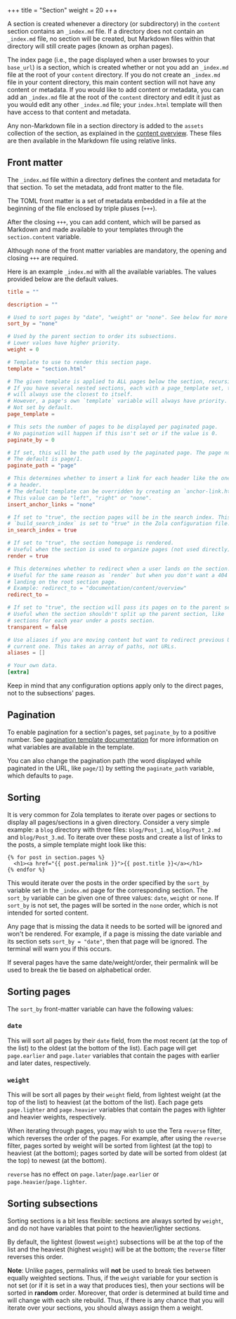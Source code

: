 +++
title = "Section"
weight = 20
+++

A section is created whenever a directory (or subdirectory) in the `content` section contains an
`_index.md` file.  If a directory does not contain an `_index.md` file, no section will be
created, but Markdown files within that directory will still create pages (known as orphan pages).

The index page (i.e., the page displayed when a user browses to your `base_url`) is a section,
which is created whether or not you add an `_index.md` file at the root of your `content` directory.
If you do not create an `_index.md` file in your content directory, this main content section will
not have any content or metadata.  If you would like to add content or metadata, you can add an
`_index.md` file at the root of the `content` directory and edit it just as you would edit any other
`_index.md` file; your `index.html` template will then have access to that content and metadata.

Any non-Markdown file in a section directory is added to the `assets` collection of the section, as explained in the
[content overview](@/documentation/content/overview.md#asset-colocation). These files are then available in the
Markdown file using relative links.

## Front matter

The `_index.md` file within a directory defines the content and metadata for that section.  To set
the metadata, add front matter to the file.

The TOML front matter is a set of metadata embedded in a file at the beginning of the file enclosed by triple pluses (`+++`).

After the closing `+++`, you can add content, which will be parsed as Markdown and made available
to your templates through the `section.content` variable.

Although none of the front matter variables are mandatory, the opening and closing `+++` are required.

Here is an example `_index.md` with all the available variables. The values provided below are the
default values.


```toml
title = ""

description = ""

# Used to sort pages by "date", "weight" or "none". See below for more information.
sort_by = "none"

# Used by the parent section to order its subsections.
# Lower values have higher priority.
weight = 0

# Template to use to render this section page.
template = "section.html"

# The given template is applied to ALL pages below the section, recursively.
# If you have several nested sections, each with a page_template set, the page
# will always use the closest to itself.
# However, a page's own `template` variable will always have priority.
# Not set by default.
page_template =

# This sets the number of pages to be displayed per paginated page.
# No pagination will happen if this isn't set or if the value is 0.
paginate_by = 0

# If set, this will be the path used by the paginated page. The page number will be appended after this path.
# The default is page/1.
paginate_path = "page"

# This determines whether to insert a link for each header like the ones you can see on this site if you hover over
# a header.
# The default template can be overridden by creating an `anchor-link.html` file in the `templates` directory.
# This value can be "left", "right" or "none".
insert_anchor_links = "none"

# If set to "true", the section pages will be in the search index. This is only used if
# `build_search_index` is set to "true" in the Zola configuration file.
in_search_index = true

# If set to "true", the section homepage is rendered.
# Useful when the section is used to organize pages (not used directly).
render = true

# This determines whether to redirect when a user lands on the section. Defaults to not being set.
# Useful for the same reason as `render` but when you don't want a 404 when
# landing on the root section page.
# Example: redirect_to = "documentation/content/overview"
redirect_to = 

# If set to "true", the section will pass its pages on to the parent section. Defaults to `false`.
# Useful when the section shouldn't split up the parent section, like
# sections for each year under a posts section.
transparent = false

# Use aliases if you are moving content but want to redirect previous URLs to the
# current one. This takes an array of paths, not URLs.
aliases = []

# Your own data.
[extra]
```

Keep in mind that any configuration options apply only to the direct pages, not to the subsections' pages.

## Pagination

To enable pagination for a section's pages, set `paginate_by` to a positive number. See
[pagination template documentation](@/documentation/templates/pagination.md) for more information
on what variables are available in the template.

You can also change the pagination path (the word displayed while paginated in the URL, like `page/1`)
by setting the `paginate_path` variable, which defaults to `page`.

## Sorting
It is very common for Zola templates to iterate over pages or sections
to display all pages/sections in a given directory.  Consider a very simple
example: a `blog` directory with three files: `blog/Post_1.md`,
`blog/Post_2.md` and `blog/Post_3.md`.  To iterate over these posts and
create a list of links to the posts, a simple template might look like this:

```j2
{% for post in section.pages %}
  <h1><a href="{{ post.permalink }}">{{ post.title }}</a></h1>
{% endfor %}
```

This would iterate over the posts in the order specified
by the `sort_by` variable set in the `_index.md` page for the corresponding
section.  The `sort_by` variable can be given one of three values: `date`,
`weight` or `none`.  If `sort_by` is not set, the pages will be
sorted in the `none` order, which is not intended for sorted content.

Any page that is missing the data it needs to be sorted will be ignored and
won't be rendered. For example, if a page is missing the date variable and its
section sets `sort_by = "date"`, then that page will be ignored.
The terminal will warn you if this occurs.

If several pages have the same date/weight/order, their permalink will be used
to break the tie based on alphabetical order.

## Sorting pages
The `sort_by` front-matter variable can have the following values:

### `date`
This will sort all pages by their `date` field, from the most recent (at the
top of the list) to the oldest (at the bottom of the list).  Each page will
get `page.earlier` and `page.later` variables that contain the pages with
earlier and later dates, respectively.

### `weight`
This will be sort all pages by their `weight` field, from lightest weight
(at the top of the list) to heaviest (at the bottom of the list).  Each
page gets `page.lighter` and `page.heavier` variables that contain the
pages with lighter and heavier weights, respectively.

When iterating through pages, you may wish to use the Tera `reverse` filter,
which reverses the order of the pages.  For example, after using the `reverse` filter,
pages sorted by weight will be sorted from lightest (at the top) to heaviest
(at the bottom); pages sorted by date will be sorted from oldest (at the top)
to newest (at the bottom).

`reverse` has no effect on `page.later`/`page.earlier` or `page.heavier`/`page.lighter`.

## Sorting subsections
Sorting sections is a bit less flexible: sections are always sorted by `weight`,
and do not have variables that point to the heavier/lighter sections.

By default, the lightest (lowest `weight`) subsections will be at
the top of the list and the heaviest (highest `weight`) will be at the bottom;
the `reverse` filter reverses this order.

**Note**: Unlike pages, permalinks will **not** be used to break ties between
equally weighted sections. Thus, if the `weight` variable for your section is not set (or if it
is set in a way that produces ties), then your sections will be sorted in
**random** order. Moreover, that order is determined at build time and will
change with each site rebuild.  Thus, if there is any chance that you will
iterate over your sections, you should always assign them a weight.

